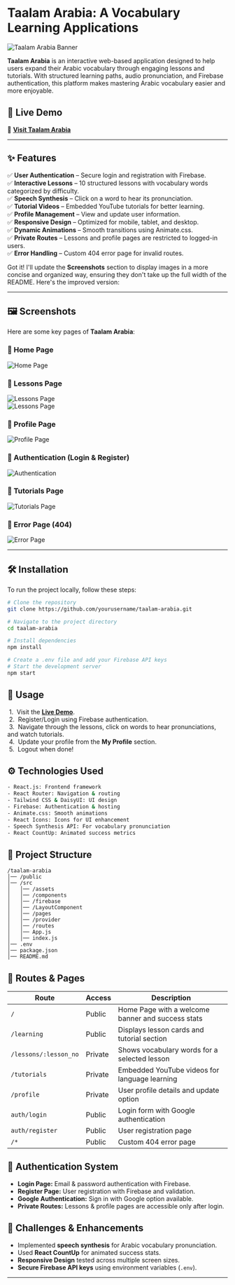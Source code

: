 # Taalam Arabia: A Vocabulary Learning Applications  

![Taalam Arabia Banner](https://i.ibb.co.com/VRGbQcx/image.png)  

**Taalam Arabia** is an interactive web-based application designed to help users expand their Arabic vocabulary through engaging lessons and tutorials. With structured learning paths, audio pronunciation, and Firebase authentication, this platform makes mastering Arabic vocabulary easier and more enjoyable.  

## 🚀 Live Demo  
🔗 **[Visit Taalam Arabia](https://taalam-arabia.netlify.app/)**  

---

## ✨ Features  
✅ **User Authentication** – Secure login and registration with Firebase.  
✅ **Interactive Lessons** – 10 structured lessons with vocabulary words categorized by difficulty.  
✅ **Speech Synthesis** – Click on a word to hear its pronunciation.  
✅ **Tutorial Videos** – Embedded YouTube tutorials for better learning.  
✅ **Profile Management** – View and update user information.  
✅ **Responsive Design** – Optimized for mobile, tablet, and desktop.  
✅ **Dynamic Animations** – Smooth transitions using Animate.css.  
✅ **Private Routes** – Lessons and profile pages are restricted to logged-in users.  
✅ **Error Handling** – Custom 404 error page for invalid routes.  

Got it! I'll update the **Screenshots** section to display images in a more concise and organized way, ensuring they don't take up the full width of the README. Here's the improved version:

---

## 🖼️ Screenshots  

Here are some key pages of **Taalam Arabia**:  

### 🔹 Home Page  
![Home Page](https://i.ibb.co.com/FqVSFBqW/Taalam.png)  

### 🔹 Lessons Page  
![Lessons Page](https://i.ibb.co.com/SD1KYvzq/Learning.png)  
![Lessons Page](https://i.ibb.co.com/JjKzHqh2/Lessons.png)  

### 🔹 Profile Page  
![Profile Page](https://i.ibb.co.com/tMDVZ247/Profile.png)  

### 🔹 Authentication (Login & Register)  
![Authentication](https://i.ibb.co.com/hxr2wY2H/Login.png)  

### 🔹 Tutorials Page  
![Tutorials Page](https://i.ibb.co.com/0jcPx2FP/tutorial.png)  

### 🔹 Error Page (404)  
![Error Page](https://i.ibb.co.com/4w5C16PD/Error.png)  

---  
## 🛠️ Installation  

To run the project locally, follow these steps:  

```bash
# Clone the repository
git clone https://github.com/yourusername/taalam-arabia.git

# Navigate to the project directory
cd taalam-arabia

# Install dependencies
npm install

# Create a .env file and add your Firebase API keys
# Start the development server
npm start
```

## 📖 Usage  

&nbsp;1.&nbsp; Visit the **[Live Demo](https://taalam-arabia.netlify.app/)**.  
&nbsp;2.&nbsp; Register/Login using Firebase authentication.  
&nbsp;3.&nbsp; Navigate through the lessons, click on words to hear pronunciations, and watch tutorials.  
&nbsp;4.&nbsp; Update your profile from the **My Profile** section.  
&nbsp;5.&nbsp; Logout when done!  

## ⚙️ Technologies Used  

```bash
- React.js: Frontend framework  
- React Router: Navigation & routing  
- Tailwind CSS & DaisyUI: UI design  
- Firebase: Authentication & hosting  
- Animate.css: Smooth animations  
- React Icons: Icons for UI enhancement  
- Speech Synthesis API: For vocabulary pronunciation  
- React CountUp: Animated success metrics  
```

## 📁 Project Structure  

```
/taalam-arabia
│── /public
│── /src
│   │── /assets
│   │── /components
│   │── /firebase
│   │── /LayoutComponent
│   │── /pages
│   │── /provider
│   │── /routes
│   │── App.js
│   │── index.js
│── .env
│── package.json
│── README.md
```

## 🔄 Routes & Pages  

| Route | Access | Description |  
|-------|--------|------------|  
| `/` | Public | Home Page with a welcome banner and success stats |  
| `/learning` | Public | Displays lesson cards and tutorial section |  
| `/lessons/:lesson_no` | Private | Shows vocabulary words for a selected lesson |  
| `/tutorials` | Private | Embedded YouTube videos for language learning |  
| `/profile` | Private | User profile details and update option |  
| `auth/login` | Public | Login form with Google authentication |  
| `auth/register` | Public | User registration page |  
| `/*` | Public | Custom 404 error page |  

## 🔐 Authentication System  

- **Login Page:** Email & password authentication with Firebase.  
- **Register Page:** User registration with Firebase and validation.  
- **Google Authentication:** Sign in with Google option available.  
- **Private Routes:** Lessons & profile pages are accessible only after login.  

## 🎯 Challenges & Enhancements  

- Implemented **speech synthesis** for Arabic vocabulary pronunciation.  
- Used **React CountUp** for animated success stats.  
- **Responsive Design** tested across multiple screen sizes.  
- **Secure Firebase API keys** using environment variables (`.env`).  

---

